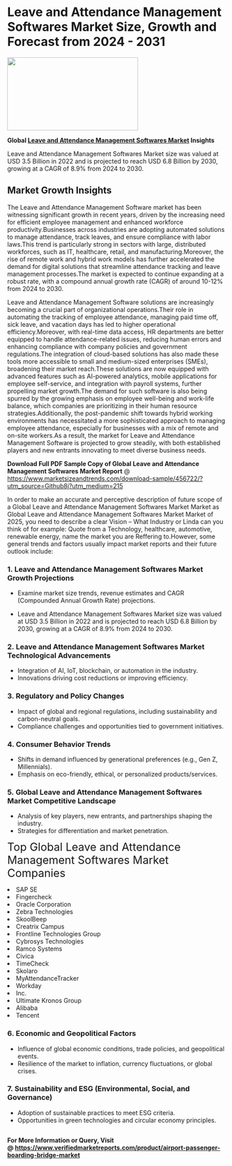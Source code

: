 <H1>Leave and Attendance Management Softwares Market Size, Growth and Forecast from 2024 - 2031</H1><img class="aligncenter size-medium wp-image-584254" src="https://thirdeyenews.in/wp-content/uploads/2024/09/Global-Market-Research-300x168.jpeg" alt="" width="300" height="168" /><p><strong>Global&nbsp;<a href="https://www.marketsizeandtrends.com/download-sample/456722/?utm_source=Github8j?utm_medium=215">Leave and Attendance Management Softwares Market</a> Insights</strong></p><p>Leave and Attendance Management Softwares Market size was valued at USD 3.5 Billion in 2022 and is projected to reach USD 6.8 Billion by 2030, growing at a CAGR of 8.9% from 2024 to 2030.</p><p><h2>Market Growth Insights</h2> <p>The Leave and Attendance Management Software market has been witnessing significant growth in recent years, driven by the increasing need for efficient employee management and enhanced workforce productivity.Businesses across industries are adopting automated solutions to manage attendance, track leaves, and ensure compliance with labor laws.This trend is particularly strong in sectors with large, distributed workforces, such as IT, healthcare, retail, and manufacturing.Moreover, the rise of remote work and hybrid work models has further accelerated the demand for digital solutions that streamline attendance tracking and leave management processes.The market is expected to continue expanding at a robust rate, with a compound annual growth rate (CAGR) of around 10-12% from 2024 to 2030.</p> <p>Leave and Attendance Management Software solutions are increasingly becoming a crucial part of organizational operations.Their role in automating the tracking of employee attendance, managing paid time off, sick leave, and vacation days has led to higher operational efficiency.Moreover, with real-time data access, HR departments are better equipped to handle attendance-related issues, reducing human errors and enhancing compliance with company policies and government regulations.The integration of cloud-based solutions has also made these tools more accessible to small and medium-sized enterprises (SMEs), broadening their market reach.These solutions are now equipped with advanced features such as AI-powered analytics, mobile applications for employee self-service, and integration with payroll systems, further propelling market growth.The demand for such software is also being spurred by the growing emphasis on employee well-being and work-life balance, which companies are prioritizing in their human resource strategies.Additionally, the post-pandemic shift towards hybrid working environments has necessitated a more sophisticated approach to managing employee attendance, especially for businesses with a mix of remote and on-site workers.As a result, the market for Leave and Attendance Management Software is projected to grow steadily, with both established players and new entrants innovating to meet diverse business needs.<p><span class=""><strong>Download Full PDF Sample Copy of Global Leave and Attendance Management Softwares Market Report</strong> @ <a href="https://www.marketsizeandtrends.com/download-sample/456722/?utm_source=Github8j?utm_medium=215" target="_blank">https://www.marketsizeandtrends.com/download-sample/456722/?utm_source=Github8j?utm_medium=215</a></span></p><p>In order to make an accurate and perceptive description of future scope of a Global&nbsp;Leave and Attendance Management Softwares Market Market as Global&nbsp;Leave and Attendance Management Softwares Market Market of 2025, you need to describe a clear Vision &ndash; What Industry or Linda can you think of for example: Quote from a Technology, healthcare, automotive, renewable energy, name the market you are Reffering to.However, some general trends and factors usually impact market reports and their future outlook include:</p><h3>1.&nbsp;<strong>Leave and Attendance Management Softwares Market Growth Projections</strong></h3><ul><li>Examine market size trends, revenue estimates and CAGR (Compounded Annual Growth Rate) projections.</li><li><p>Leave and Attendance Management Softwares Market size was valued at USD 3.5 Billion in 2022 and is projected to reach USD 6.8 Billion by 2030, growing at a CAGR of 8.9% from 2024 to 2030.</p></li></ul><h3>2.&nbsp;<strong>Leave and Attendance Management Softwares Market Technological Advancements</strong></h3><ul><li>Integration of AI, IoT, blockchain, or automation in the industry.</li><li>Innovations driving cost reductions or improving efficiency.</li></ul><h3>3.&nbsp;<strong>Regulatory and Policy Changes</strong></h3><ul><li>Impact of global and regional regulations, including sustainability and carbon-neutral goals.</li><li>Compliance challenges and opportunities tied to government initiatives.</li></ul><h3>4.&nbsp;<strong>Consumer Behavior Trends</strong></h3><ul><li>Shifts in demand influenced by generational preferences (e.g., Gen Z, Millennials).</li><li>Emphasis on eco-friendly, ethical, or personalized products/services.</li></ul><h3>5.&nbsp;<strong>Global Leave and Attendance Management Softwares Market Competitive Landscape</strong></h3><ul><li>Analysis of key players, new entrants, and partnerships shaping the industry.</li><li>Strategies for differentiation and market penetration.</li></ul><p data-pm-slice="1 1 []"><span style="color: inherit; font-family: inherit; font-size: 25px;">Top Global Leave and Attendance Management Softwares Market Companies</span></p><div class="" data-test-id=""><p><li>SAP SE</li><li> Fingercheck</li><li> Oracle Corporation</li><li> Zebra Technologies</li><li> SkoolBeep</li><li> Creatrix Campus</li><li> Frontline Technologies Group</li><li> Cybrosys Technologies</li><li> Ramco Systems</li><li> Civica</li><li> TimeCheck</li><li> Skolaro</li><li> MyAttendanceTracker</li><li> Workday</li><li> Inc.</li><li> Ultimate Kronos Group</li><li> Alibaba</li><li> Tencent</li></p></div><h3>6.&nbsp;<strong>Economic and Geopolitical Factors</strong></h3><ul><li>Influence of global economic conditions, trade policies, and geopolitical events.</li><li>Resilience of the market to inflation, currency fluctuations, or global crises.</li></ul><h3>7.&nbsp;<strong>Sustainability and ESG (Environmental, Social, and Governance)</strong></h3><ul><li>Adoption of sustainable practices to meet ESG criteria.</li><li>Opportunities in green technologies and circular economy principles.</li></ul><h2><strong style="font-size: 14px;">For More Information or Query, Visit @&nbsp;</strong><a style="background-color: #ffffff; font-size: 14px;" href="https://www.marketsizeandtrends.com/report/leave-and-attendance-management-softwares-market/" target="_blank">https://www.verifiedmarketreports.com/product/airport-passenger-boarding-bridge-market</a></h2>